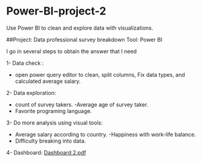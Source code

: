 # Power-BI-project-2
Use Power BI to clean and explore data with visualizations.

##Project: Data professional survey breakdown
Tool: Power BI

I go in several steps to obtain the answer that I need

1- Data check :
- open power query editor to clean, split columns, Fix data types, and calculated average salary.

2- Data exploration:
- count of survey takers.
-Average age of survey taker.
- Favorite programing language.

3- Do more analysis using visual tools:
- Average salary according to country.
-Happiness with work-life balance.
- Difficulty breaking into data.

4- Dashboard:
[Dashboard 2.pdf](https://github.com/mohamed1205/Power-BI-project-2/files/11128082/Dashboard.2.pdf)
